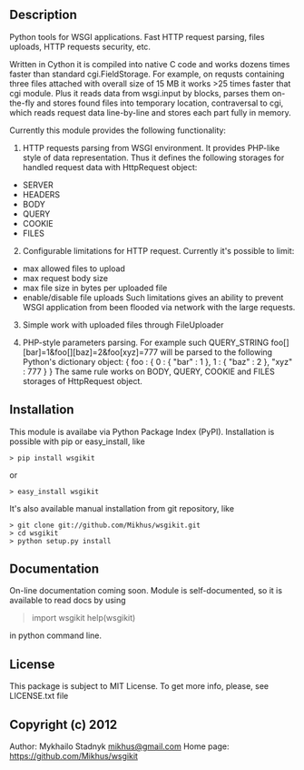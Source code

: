 Description
--------------------------------------------------------------------------------
Python tools for WSGI applications. Fast HTTP request parsing, files uploads, 
HTTP requests security, etc.

Written in Cython it is compiled into native C code and works dozens times
faster than standard cgi.FieldStorage. For example, on requsts containing
three files attached with overall size of 15 MB it works >25 times faster
that cgi module. Plus it reads data from wsgi.input by blocks, parses them
on-the-fly and stores found files into temporary location, contraversal to cgi,
which reads request data line-by-line and stores each part fully in memory.

Currently this module provides the following functionality:

1. HTTP requests parsing from WSGI environment. It provides PHP-like style
of data representation. Thus it defines the following storages for handled
request data with HttpRequest object:

  - SERVER
  - HEADERS
  - BODY
  - QUERY
  - COOKIE
  - FILES

2. Configurable limitations for HTTP request. Currently it's possible to limit:

  - max allowed files to upload
  - max request body size
  - max file size in bytes per uploaded file
  - enable/disable file uploads
Such limitations gives an ability to prevent WSGI application from been flooded
via network with the large requests.

3. Simple work with uploaded files through FileUploader

4. PHP-style parameters parsing. For example such QUERY_STRING
  foo[][bar]=1&foo[][baz]=2&foo[xyz]=777
will be parsed to the following Python's dictionary object:
  {
  		foo : {
				0 : {
					"bar" : 1
				},
				1 : {
					"baz" : 2
				},
				"xyz" : 777
			}
		}
The same rule works on BODY, QUERY, COOKIE and FILES storages of HttpRequest
object.

Installation
--------------------------------------------------------------------------------
This module is availabe via Python Package Index (PyPI). Installation is
possible with pip or easy_install, like

    > pip install wsgikit
or

    > easy_install wsgikit

It's also available manual installation from git repository, like

    > git clone git://github.com/Mikhus/wsgikit.git
    > cd wsgikit
    > python setup.py install

Documentation
--------------------------------------------------------------------------------
On-line documentation coming soon. Module is self-documented, so it is available
to read docs by using

  > import wsgikit
  > help(wsgikit)

in python command line.

License
--------------------------------------------------------------------------------
This package is subject to MIT License. To get more info, please, see
LICENSE.txt file

Copyright (c) 2012
--------------------------------------------------------------------------------
Author: Mykhailo Stadnyk <mikhus@gmail.com>
Home page: https://github.com/Mikhus/wsgikit

